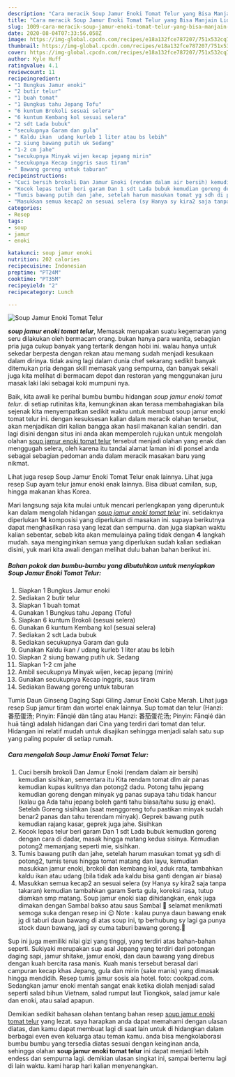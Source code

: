 ```yaml
---
description: "Cara meracik Soup Jamur Enoki Tomat Telur yang Bisa Manjain Lidah"
title: "Cara meracik Soup Jamur Enoki Tomat Telur yang Bisa Manjain Lidah"
slug: 1009-cara-meracik-soup-jamur-enoki-tomat-telur-yang-bisa-manjain-lidah
date: 2020-08-04T07:33:56.058Z
image: https://img-global.cpcdn.com/recipes/e18a132fce787207/751x532cq70/soup-jamur-enoki-tomat-telur-foto-resep-utama.jpg
thumbnail: https://img-global.cpcdn.com/recipes/e18a132fce787207/751x532cq70/soup-jamur-enoki-tomat-telur-foto-resep-utama.jpg
cover: https://img-global.cpcdn.com/recipes/e18a132fce787207/751x532cq70/soup-jamur-enoki-tomat-telur-foto-resep-utama.jpg
author: Kyle Huff
ratingvalue: 4.1
reviewcount: 11
recipeingredient:
- "1 Bungkus Jamur enoki"
- "2 butir telur"
- "1 buah tomat"
- "1 Bungkus tahu Jepang Tofu"
- "6 kuntum Brokoli sesuai selera"
- "6 kuntum Kembang kol sesuai selera"
- "2 sdt Lada bubuk"
- "secukupnya Garam dan gula"
- " Kaldu ikan  udang kurleb 1 liter atau bs lebih"
- "2 siung bawang putih uk Sedang"
- "1-2 cm jahe"
- "secukupnya Minyak wijen kecap jepang mirin"
- "secukupnya Kecap inggris saus tiram"
- " Bawang goreng untuk taburan"
recipeinstructions:
- "Cuci bersih brokoli Dan Jamur Enoki (rendam dalam air bersih) kemudian sisihkan, sementara itu Kita rendam tomat dlm air panas kemudian kupas kulitnya dan potong2 dadu. Potong tahu jepang kemudian goreng dengan minyak yg panas supaya tahu tidak hancur (kalau ga Ada tahu jepang boleh ganti tahu biasa/tahu susu jg enak). Setelah Goreng sisihkan (saat menggoreng tofu pastikan minyak sudah benar2 panas dan tahu terendam minyak). Geprek bawang putih kemudian rajang kasar, geprek juga jahe. Sisihkan"
- "Kocok lepas telur beri garam Dan 1 sdt Lada bubuk kemudian goreng dengan cara di dadar, masak hingga matang kedua sisinya. Kemudian potong2 memanjang seperti mie, sisihkan."
- "Tumis bawang putih dan jahe, setelah harum masukan tomat yg sdh di potong2, tumis terus hingga tomat matang dan layu, kemudian masukkan jamur enoki, brokoli dan kembang kol, aduk rata, tambahkan kaldu ikan atau udang (bila tidak ada kaldu bisa ganti dengan air biasa)"
- "Masukkan semua kecap2 an sesuai selera (sy Hanya sy kira2 saja tanpa takaran) kemudian tambahkan garam Serta gula, koreksi rasa, tutup diamkan smp matang. Soup jamur enoki siap dihidangkan, enak juga dimakan dengan Sambal bakso atau saus Sambal 🤤 selamat menikmati semoga suka dengan resep ini 😉 Note : kalau punya daun bawang enak jg di taburi daun bawang di atas soup ini, tp berhubung sy lagi ga punya stock daun bawang, jadi sy cuma taburi bawang goreng.🙏"
categories:
- Resep
tags:
- soup
- jamur
- enoki

katakunci: soup jamur enoki 
nutrition: 202 calories
recipecuisine: Indonesian
preptime: "PT24M"
cooktime: "PT35M"
recipeyield: "2"
recipecategory: Lunch

---
```



![Soup Jamur Enoki Tomat Telur](https://img-global.cpcdn.com/recipes/e18a132fce787207/751x532cq70/soup-jamur-enoki-tomat-telur-foto-resep-utama.jpg)

<b><i>soup jamur enoki tomat telur</i></b>, Memasak merupakan suatu kegemaran yang seru dilakukan oleh bermacam orang. bukan hanya para wanita, sebagian pria juga cukup banyak yang tertarik dengan hobi ini. walau hanya untuk sekedar berpesta dengan rekan atau memang sudah menjadi kesukaan dalam dirinya. tidak asing lagi dalam dunia chef sekarang sedikit banyak ditemukan pria dengan skill memasak yang sempurna, dan banyak sekali juga kita melihat di bermacam depot dan restoran yang menggunakan juru masak laki laki sebagai koki mumpuni nya.

Baik, kita awali ke perihal bumbu bumbu hidangan <i>soup jamur enoki tomat telur</i>. di setiap rutinitas kita, kemungkinan akan terasa membahagiakan bila sejenak kita menyempatkan sedikit waktu untuk membuat soup jamur enoki tomat telur ini. dengan kesuksesan kalian dalam meracik olahan tersebut, akan menjadikan diri kalian bangga akan hasil makanan kalian sendiri. dan lagi disini dengan situs ini anda akan memperoleh rujukan untuk mengolah olahan <u>soup jamur enoki tomat telur</u> tersebut menjadi olahan yang enak dan menggugah selera, oleh karena itu tandai alamat laman ini di ponsel anda sebagai sebagian pedoman anda dalam meracik masakan baru yang nikmat.

Lihat juga resep Soup Jamur Enoki Tomat Telur enak lainnya. Lihat juga resep Sup ayam telur jamur enoki enak lainnya. Bisa dibuat camilan, sup, hingga makanan khas Korea.


Mari langsung saja kita mulai untuk mencari perlengkapan yang diperuntuk kan dalam mengolah hidangan <u><i>soup jamur enoki tomat telur</i></u> ini. setidaknya diperlukan <b>14</b> komposisi yang diperlukan di masakan ini. supaya berikutnya dapat menghasilkan rasa yang lezat dan sempurna. dan juga siapkan waktu kalian sebentar, sebab kita akan memulainya paling tidak dengan <b>4</b> langkah mudah. saya menginginkan semua yang diperlukan sudah kalian sediakan disini, yuk mari kita awali dengan melihat dulu bahan bahan berikut ini.

<!--inarticleads1-->

##### Bahan pokok dan bumbu-bumbu yang dibutuhkan untuk menyiapkan Soup Jamur Enoki Tomat Telur:

1. Siapkan 1 Bungkus Jamur enoki
1. Sediakan 2 butir telur
1. Siapkan 1 buah tomat
1. Gunakan 1 Bungkus tahu Jepang (Tofu)
1. Siapkan 6 kuntum Brokoli (sesuai selera)
1. Gunakan 6 kuntum Kembang kol (sesuai selera)
1. Sediakan 2 sdt Lada bubuk
1. Sediakan secukupnya Garam dan gula
1. Gunakan  Kaldu ikan / udang kurleb 1 liter atau bs lebih
1. Siapkan 2 siung bawang putih uk. Sedang
1. Siapkan 1-2 cm jahe
1. Ambil secukupnya Minyak wijen, kecap jepang (mirin)
1. Gunakan secukupnya Kecap inggris, saus tiram
1. Sediakan  Bawang goreng untuk taburan


Tumis Daun Ginseng Daging Sapi Giling Jamur Enoki Cabe Merah. Lihat juga resep Sup jamur tiram dan wortel enak lainnya. Sup tomat dan telur (Hanzi: 番茄蛋汤; Pinyin: Fānqié dàn tāng atau Hanzi: 番茄蛋花汤; Pinyin: Fānqié dàn huā tāng) adalah hidangan dari Cina yang terdiri dari tomat dan telur. Hidangan ini relatif mudah untuk disajikan sehingga menjadi salah satu sup yang paling populer di setiap rumah. 

<!--inarticleads2-->

##### Cara mengolah Soup Jamur Enoki Tomat Telur:

1. Cuci bersih brokoli Dan Jamur Enoki (rendam dalam air bersih) kemudian sisihkan, sementara itu Kita rendam tomat dlm air panas kemudian kupas kulitnya dan potong2 dadu. Potong tahu jepang kemudian goreng dengan minyak yg panas supaya tahu tidak hancur (kalau ga Ada tahu jepang boleh ganti tahu biasa/tahu susu jg enak). Setelah Goreng sisihkan (saat menggoreng tofu pastikan minyak sudah benar2 panas dan tahu terendam minyak). Geprek bawang putih kemudian rajang kasar, geprek juga jahe. Sisihkan
1. Kocok lepas telur beri garam Dan 1 sdt Lada bubuk kemudian goreng dengan cara di dadar, masak hingga matang kedua sisinya. Kemudian potong2 memanjang seperti mie, sisihkan.
1. Tumis bawang putih dan jahe, setelah harum masukan tomat yg sdh di potong2, tumis terus hingga tomat matang dan layu, kemudian masukkan jamur enoki, brokoli dan kembang kol, aduk rata, tambahkan kaldu ikan atau udang (bila tidak ada kaldu bisa ganti dengan air biasa)
1. Masukkan semua kecap2 an sesuai selera (sy Hanya sy kira2 saja tanpa takaran) kemudian tambahkan garam Serta gula, koreksi rasa, tutup diamkan smp matang. Soup jamur enoki siap dihidangkan, enak juga dimakan dengan Sambal bakso atau saus Sambal 🤤 selamat menikmati semoga suka dengan resep ini 😉 Note : kalau punya daun bawang enak jg di taburi daun bawang di atas soup ini, tp berhubung sy lagi ga punya stock daun bawang, jadi sy cuma taburi bawang goreng.🙏


Sup ini juga memiliki nilai gizi yang tinggi, yang terdiri atas bahan-bahan seperti. Sukiyaki merupakan sup asal Jepang yang terdiri dari potongan daging sapi, jamur shitake, jamur enoki, dan daun bawang yang direbus dengan kuah bercita rasa manis. Kuah manis tersebut berasal dari campuran kecap khas Jepang, gula dan mirin (sake manis) yang dimasak hingga mendidih. Resep tumis jamur sosis ala hotel. foto: cookpad.com. Sedangkan jamur enoki mentah sangat enak ketika diolah menjadi salad seperti salad bihun Vietnam, salad rumput laut Tiongkok, salad jamur kale dan enoki, atau salad apapun. 

Demikian sedikit bahasan olahan tentang bahan resep <u>soup jamur enoki tomat telur</u> yang lezat. saya harapkan anda dapat memahami dengan ulasan diatas, dan kamu dapat membuat lagi di saat lain untuk di hidangkan dalam berbagai even even keluarga atau teman kamu. anda bisa mengkolaborasi bumbu bumbu yang tersedia diatas sesuai dengan keinginan anda, sehingga olahan <b>soup jamur enoki tomat telur</b> ini dapat menjadi lebih endess dan sempurna lagi. demikian ulasan singkat ini, sampai bertemu lagi di lain waktu. kami harap hari kalian menyenangkan.
